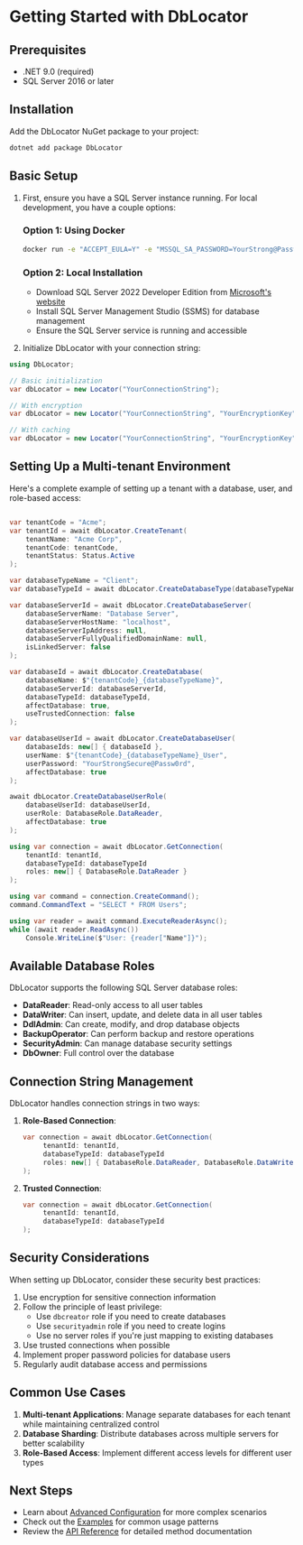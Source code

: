 # Getting Started with DbLocator

## Prerequisites

- .NET 9.0 (required)
- SQL Server 2016 or later

## Installation

Add the DbLocator NuGet package to your project:

```bash
dotnet add package DbLocator
```

## Basic Setup

1. First, ensure you have a SQL Server instance running. For local development, you have a couple options:

   ### Option 1: Using Docker
   ```bash
   docker run -e "ACCEPT_EULA=Y" -e "MSSQL_SA_PASSWORD=YourStrong@Passw0rd" -p 1433:1433 --name sql1 --hostname sql1 -d mcr.microsoft.com/mssql/server:2022-latest
   ```

   ### Option 2: Local Installation
   - Download SQL Server 2022 Developer Edition from [Microsoft's website](https://www.microsoft.com/en-us/sql-server/sql-server-downloads)
   - Install SQL Server Management Studio (SSMS) for database management
   - Ensure the SQL Server service is running and accessible

2. Initialize DbLocator with your connection string:

```csharp
using DbLocator;

// Basic initialization
var dbLocator = new Locator("YourConnectionString");

// With encryption
var dbLocator = new Locator("YourConnectionString", "YourEncryptionKey");

// With caching
var dbLocator = new Locator("YourConnectionString", "YourEncryptionKey", yourCachingMechanism);
```

## Setting Up a Multi-tenant Environment

Here's a complete example of setting up a tenant with a database, user, and role-based access:

```csharp

var tenantCode = "Acme";
var tenantId = await dbLocator.CreateTenant(
    tenantName: "Acme Corp",
    tenantCode: tenantCode,
    tenantStatus: Status.Active
);

var databaseTypeName = "Client";
var databaseTypeId = await dbLocator.CreateDatabaseType(databaseTypeName: databaseTypeName);

var databaseServerId = await dbLocator.CreateDatabaseServer(
    databaseServerName: "Database Server",
    databaseServerHostName: "localhost",
    databaseServerIpAddress: null,
    databaseServerFullyQualifiedDomainName: null,
    isLinkedServer: false
);

var databaseId = await dbLocator.CreateDatabase(
    databaseName: $"{tenantCode}_{databaseTypeName}",
    databaseServerId: databaseServerId,
    databaseTypeId: databaseTypeId,
    affectDatabase: true,
    useTrustedConnection: false
);

var databaseUserId = await dbLocator.CreateDatabaseUser(
    databaseIds: new[] { databaseId },
    userName: $"{tenantCode}_{databaseTypeName}_User",
    userPassword: "YourStrongSecure@Passw0rd",
    affectDatabase: true
);

await dbLocator.CreateDatabaseUserRole(
    databaseUserId: databaseUserId,
    userRole: DatabaseRole.DataReader,
    affectDatabase: true
);

using var connection = await dbLocator.GetConnection(
    tenantId: tenantId,
    databaseTypeId: databaseTypeId
    roles: new[] { DatabaseRole.DataReader }
);

using var command = connection.CreateCommand();
command.CommandText = "SELECT * FROM Users";

using var reader = await command.ExecuteReaderAsync();
while (await reader.ReadAsync())
    Console.WriteLine($"User: {reader["Name"]}");

```

## Available Database Roles

DbLocator supports the following SQL Server database roles:

- **DataReader**: Read-only access to all user tables
- **DataWriter**: Can insert, update, and delete data in all user tables
- **DdlAdmin**: Can create, modify, and drop database objects
- **BackupOperator**: Can perform backup and restore operations
- **SecurityAdmin**: Can manage database security settings
- **DbOwner**: Full control over the database

## Connection String Management

DbLocator handles connection strings in two ways:

1. **Role-Based Connection**:
   ```csharp
   var connection = await dbLocator.GetConnection(
        tenantId: tenantId,
        databaseTypeId: databaseTypeId
        roles: new[] { DatabaseRole.DataReader, DatabaseRole.DataWriter }
   );
   ```

2. **Trusted Connection**:
   ```csharp
   var connection = await dbLocator.GetConnection(
        tenantId: tenantId,
        databaseTypeId: databaseTypeId
   );
   ```

## Security Considerations

When setting up DbLocator, consider these security best practices:

1. Use encryption for sensitive connection information
2. Follow the principle of least privilege:
   - Use `dbcreator` role if you need to create databases
   - Use `securityadmin` role if you need to create logins
   - Use no server roles if you're just mapping to existing databases
3. Use trusted connections when possible
4. Implement proper password policies for database users
5. Regularly audit database access and permissions

## Common Use Cases

1. **Multi-tenant Applications**: Manage separate databases for each tenant while maintaining centralized control
2. **Database Sharding**: Distribute databases across multiple servers for better scalability
3. **Role-Based Access**: Implement different access levels for different user types

## Next Steps

- Learn about [Advanced Configuration](advanced-configuration.md) for more complex scenarios
- Check out the [Examples](examples.md) for common usage patterns
- Review the [API Reference](../api/) for detailed method documentation